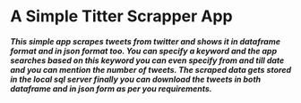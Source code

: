 # A Simple Titter Scrapper App
##### This simple app scrapes tweets from twitter and shows it in dataframe format and in json format too. You can specify a  keyword and the app searches based on this keyword you can even specify from and till date and you can mention the number of tweets. The scraped data gets stored in the local sql server finally you can download the tweets in both dataframe and in json form as per you requirements.